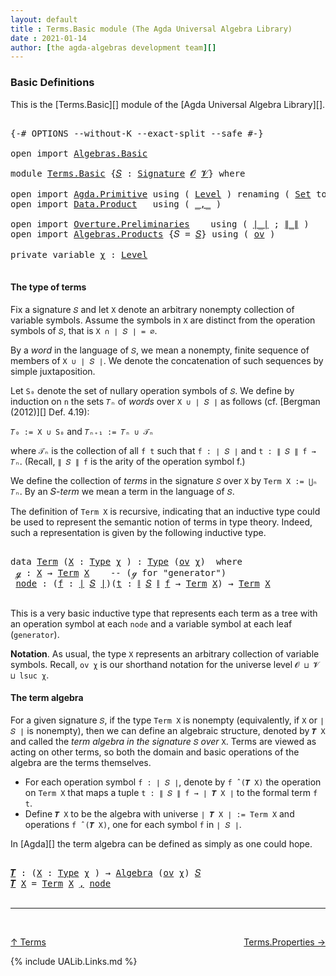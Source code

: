 ```yaml
---
layout: default
title : Terms.Basic module (The Agda Universal Algebra Library)
date : 2021-01-14
author: [the agda-algebras development team][]
---
```


### <a id="basic-definitions">Basic Definitions</a>

This is the [Terms.Basic][] module of the [Agda Universal Algebra Library][].

<pre class="Agda">

<a id="301" class="Symbol">{-#</a> <a id="305" class="Keyword">OPTIONS</a> <a id="313" class="Pragma">--without-K</a> <a id="325" class="Pragma">--exact-split</a> <a id="339" class="Pragma">--safe</a> <a id="346" class="Symbol">#-}</a>

<a id="351" class="Keyword">open</a> <a id="356" class="Keyword">import</a> <a id="363" href="Algebras.Basic.html" class="Module">Algebras.Basic</a>

<a id="379" class="Keyword">module</a> <a id="386" href="Terms.Basic.html" class="Module">Terms.Basic</a> <a id="398" class="Symbol">{</a><a id="399" href="Terms.Basic.html#399" class="Bound">𝑆</a> <a id="401" class="Symbol">:</a> <a id="403" href="Algebras.Basic.html#3581" class="Function">Signature</a> <a id="413" href="Algebras.Basic.html#1155" class="Generalizable">𝓞</a> <a id="415" href="Algebras.Basic.html#1157" class="Generalizable">𝓥</a><a id="416" class="Symbol">}</a> <a id="418" class="Keyword">where</a>

<a id="425" class="Keyword">open</a> <a id="430" class="Keyword">import</a> <a id="437" href="Agda.Primitive.html" class="Module">Agda.Primitive</a> <a id="452" class="Keyword">using</a> <a id="458" class="Symbol">(</a> <a id="460" href="Agda.Primitive.html#597" class="Postulate">Level</a> <a id="466" class="Symbol">)</a> <a id="468" class="Keyword">renaming</a> <a id="477" class="Symbol">(</a> <a id="479" href="Agda.Primitive.html#326" class="Primitive">Set</a> <a id="483" class="Symbol">to</a> <a id="486" class="Primitive">Type</a> <a id="491" class="Symbol">)</a>
<a id="493" class="Keyword">open</a> <a id="498" class="Keyword">import</a> <a id="505" href="Data.Product.html" class="Module">Data.Product</a>   <a id="520" class="Keyword">using</a> <a id="526" class="Symbol">(</a> <a id="528" href="Agda.Builtin.Sigma.html#236" class="InductiveConstructor Operator">_,_</a> <a id="532" class="Symbol">)</a>

<a id="535" class="Keyword">open</a> <a id="540" class="Keyword">import</a> <a id="547" href="Overture.Preliminaries.html" class="Module">Overture.Preliminaries</a>    <a id="573" class="Keyword">using</a> <a id="579" class="Symbol">(</a> <a id="581" href="Overture.Preliminaries.html#4245" class="Function Operator">∣_∣</a> <a id="585" class="Symbol">;</a> <a id="587" href="Overture.Preliminaries.html#4283" class="Function Operator">∥_∥</a> <a id="591" class="Symbol">)</a>
<a id="593" class="Keyword">open</a> <a id="598" class="Keyword">import</a> <a id="605" href="Algebras.Products.html" class="Module">Algebras.Products</a> <a id="623" class="Symbol">{</a><a id="624" class="Argument">𝑆</a> <a id="626" class="Symbol">=</a> <a id="628" href="Terms.Basic.html#399" class="Bound">𝑆</a><a id="629" class="Symbol">}</a> <a id="631" class="Keyword">using</a> <a id="637" class="Symbol">(</a> <a id="639" href="Algebras.Products.html#3003" class="Function">ov</a> <a id="642" class="Symbol">)</a>

<a id="645" class="Keyword">private</a> <a id="653" class="Keyword">variable</a> <a id="662" href="Terms.Basic.html#662" class="Generalizable">χ</a> <a id="664" class="Symbol">:</a> <a id="666" href="Agda.Primitive.html#597" class="Postulate">Level</a>

</pre>

#### <a id="the-type-of-terms">The type of terms</a>

Fix a signature `𝑆` and let `X` denote an arbitrary nonempty collection of variable symbols. Assume the symbols in `X` are distinct from the operation symbols of `𝑆`, that is `X ∩ ∣ 𝑆 ∣ = ∅`.

By a *word* in the language of `𝑆`, we mean a nonempty, finite sequence of members of `X ∪ ∣ 𝑆 ∣`. We denote the concatenation of such sequences by simple juxtaposition.

Let `S₀` denote the set of nullary operation symbols of `𝑆`. We define by induction on `n` the sets `𝑇ₙ` of *words* over `X ∪ ∣ 𝑆 ∣` as follows (cf. [Bergman (2012)][] Def. 4.19):

`𝑇₀ := X ∪ S₀` and `𝑇ₙ₊₁ := 𝑇ₙ ∪ 𝒯ₙ`

where `𝒯ₙ` is the collection of all `f t` such that `f : ∣ 𝑆 ∣` and `t : ∥ 𝑆 ∥ f → 𝑇ₙ`. (Recall, `∥ 𝑆 ∥ f` is the arity of the operation symbol f.)

We define the collection of *terms* in the signature `𝑆` over `X` by `Term X := ⋃ₙ 𝑇ₙ`. By an 𝑆-*term* we mean a term in the language of `𝑆`.

The definition of `Term X` is recursive, indicating that an inductive type could be used to represent the semantic notion of terms in type theory. Indeed, such a representation is given by the following inductive type.

<pre class="Agda">

<a id="1848" class="Keyword">data</a> <a id="Term"></a><a id="1853" href="Terms.Basic.html#1853" class="Datatype">Term</a> <a id="1858" class="Symbol">(</a><a id="1859" href="Terms.Basic.html#1859" class="Bound">X</a> <a id="1861" class="Symbol">:</a> <a id="1863" href="Terms.Basic.html#486" class="Primitive">Type</a> <a id="1868" href="Terms.Basic.html#662" class="Generalizable">χ</a> <a id="1870" class="Symbol">)</a> <a id="1872" class="Symbol">:</a> <a id="1874" href="Terms.Basic.html#486" class="Primitive">Type</a> <a id="1879" class="Symbol">(</a><a id="1880" href="Algebras.Products.html#3003" class="Function">ov</a> <a id="1883" href="Terms.Basic.html#1868" class="Bound">χ</a><a id="1884" class="Symbol">)</a>  <a id="1887" class="Keyword">where</a>
 <a id="Term.ℊ"></a><a id="1894" href="Terms.Basic.html#1894" class="InductiveConstructor">ℊ</a> <a id="1896" class="Symbol">:</a> <a id="1898" href="Terms.Basic.html#1859" class="Bound">X</a> <a id="1900" class="Symbol">→</a> <a id="1902" href="Terms.Basic.html#1853" class="Datatype">Term</a> <a id="1907" href="Terms.Basic.html#1859" class="Bound">X</a>    <a id="1912" class="Comment">-- (ℊ for &quot;generator&quot;)</a>
 <a id="Term.node"></a><a id="1936" href="Terms.Basic.html#1936" class="InductiveConstructor">node</a> <a id="1941" class="Symbol">:</a> <a id="1943" class="Symbol">(</a><a id="1944" href="Terms.Basic.html#1944" class="Bound">f</a> <a id="1946" class="Symbol">:</a> <a id="1948" href="Overture.Preliminaries.html#4245" class="Function Operator">∣</a> <a id="1950" href="Terms.Basic.html#399" class="Bound">𝑆</a> <a id="1952" href="Overture.Preliminaries.html#4245" class="Function Operator">∣</a><a id="1953" class="Symbol">)(</a><a id="1955" href="Terms.Basic.html#1955" class="Bound">t</a> <a id="1957" class="Symbol">:</a> <a id="1959" href="Overture.Preliminaries.html#4283" class="Function Operator">∥</a> <a id="1961" href="Terms.Basic.html#399" class="Bound">𝑆</a> <a id="1963" href="Overture.Preliminaries.html#4283" class="Function Operator">∥</a> <a id="1965" href="Terms.Basic.html#1944" class="Bound">f</a> <a id="1967" class="Symbol">→</a> <a id="1969" href="Terms.Basic.html#1853" class="Datatype">Term</a> <a id="1974" href="Terms.Basic.html#1859" class="Bound">X</a><a id="1975" class="Symbol">)</a> <a id="1977" class="Symbol">→</a> <a id="1979" href="Terms.Basic.html#1853" class="Datatype">Term</a> <a id="1984" href="Terms.Basic.html#1859" class="Bound">X</a>

</pre>

This is a very basic inductive type that represents each term as a tree with an operation symbol at each `node` and a variable symbol at each leaf (`generator`).

**Notation**. As usual, the type `X` represents an arbitrary collection of variable symbols. Recall, `ov χ` is our shorthand notation for the universe level `𝓞 ⊔ 𝓥 ⊔ lsuc χ`.


#### <a id="the-term-algebra">The term algebra</a>

For a given signature `𝑆`, if the type `Term X` is nonempty (equivalently, if `X` or `∣ 𝑆 ∣` is nonempty), then we can define an algebraic structure, denoted by `𝑻 X` and called the *term algebra in the signature* `𝑆` *over* `X`.  Terms are viewed as acting on other terms, so both the domain and basic operations of the algebra are the terms themselves.


+ For each operation symbol `f : ∣ 𝑆 ∣`, denote by `f ̂ (𝑻 X)` the operation on `Term X` that maps a tuple `t : ∥ 𝑆 ∥ f → ∣ 𝑻 X ∣` to the formal term `f t`.
+ Define `𝑻 X` to be the algebra with universe `∣ 𝑻 X ∣ := Term X` and operations `f ̂ (𝑻 X)`, one for each symbol `f` in `∣ 𝑆 ∣`.

In [Agda][] the term algebra can be defined as simply as one could hope.

<pre class="Agda">

<a id="𝑻"></a><a id="3125" href="Terms.Basic.html#3125" class="Function">𝑻</a> <a id="3127" class="Symbol">:</a> <a id="3129" class="Symbol">(</a><a id="3130" href="Terms.Basic.html#3130" class="Bound">X</a> <a id="3132" class="Symbol">:</a> <a id="3134" href="Terms.Basic.html#486" class="Primitive">Type</a> <a id="3139" href="Terms.Basic.html#662" class="Generalizable">χ</a> <a id="3141" class="Symbol">)</a> <a id="3143" class="Symbol">→</a> <a id="3145" href="Algebras.Basic.html#6023" class="Function">Algebra</a> <a id="3153" class="Symbol">(</a><a id="3154" href="Algebras.Products.html#3003" class="Function">ov</a> <a id="3157" href="Terms.Basic.html#662" class="Generalizable">χ</a><a id="3158" class="Symbol">)</a> <a id="3160" href="Terms.Basic.html#399" class="Bound">𝑆</a>
<a id="3162" href="Terms.Basic.html#3125" class="Function">𝑻</a> <a id="3164" href="Terms.Basic.html#3164" class="Bound">X</a> <a id="3166" class="Symbol">=</a> <a id="3168" href="Terms.Basic.html#1853" class="Datatype">Term</a> <a id="3173" href="Terms.Basic.html#3164" class="Bound">X</a> <a id="3175" href="Agda.Builtin.Sigma.html#236" class="InductiveConstructor Operator">,</a> <a id="3177" href="Terms.Basic.html#1936" class="InductiveConstructor">node</a>

</pre>


------------------------------

<br>

[↑ Terms](Terms.html)
<span style="float:right;">[Terms.Properties →](Terms.Properties.html)</span>

{% include UALib.Links.md %}

[the agda-algebras development team]: https://github.com/ualib/agda-algebras#the-agda-algebras-development-team

